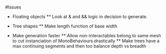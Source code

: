 #Issues

* Floating objects
** Look at & and && logic in decision to generate.

* Tree shapes
** Make length function of base width

* Make generation faster
** Allow non-interactables belong to same mesh to cut instanciation of MonoBehaviours drastically
** Make trees have a max continuing segments and then too balance depth vs breadth
